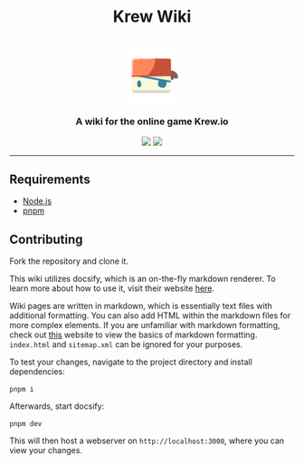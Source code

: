 <h1 align="center">Krew Wiki</h1>

<h1 align="center">
    <img src="./docs/assets/img/logos/favicon.png" align="center" />
</h1>

<h3 align="center">A wiki for the online game Krew.io</h3>

<p align="center">
    <img src="https://img.shields.io/github/contributors/Krew-io/Wiki?style=for-the-badge&color=f26248">
    <img src="https://img.shields.io/github/last-commit/Krew-io/Wiki?style=for-the-badge&color=f26248">
</p>

---

## Requirements
 * [Node.js](https://nodejs.org)
 * [pnpm](https://pnpm.io)

## Contributing
Fork the repository and clone it.

This wiki utilizes docsify, which is an on-the-fly markdown renderer. To learn more about how to use it, visit their website [here](https://docsify.js.org/#/).

Wiki pages are written in markdown, which is essentially text files with additional formatting. You can also add HTML within the markdown files for more complex elements. If you are unfamiliar with markdown formatting, check out [this](https://www.markdownguide.org/cheat-sheet/) website to view the basics of markdown formatting. `index.html` and `sitemap.xml` can be ignored for your purposes.

To test your changes, navigate to the project directory and install dependencies:
```
pnpm i
```

Afterwards, start docsify:
```
pnpm dev
```

This will then host a webserver on `http://localhost:3000`, where you can view your changes.
